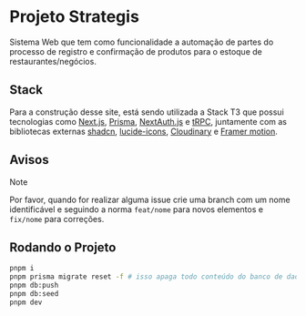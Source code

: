 # Projeto Strategis

Sistema Web que tem como funcionalidade a automação de partes do processo de registro e confirmação de produtos para o estoque de restaurantes/negócios.

## Stack

Para a construção desse site, está sendo utilizada a Stack T3 que possui tecnologias como [Next.js](https://nextjs.org), [Prisma](https://prisma.io), [NextAuth.js](https://next-auth.js.org) e [tRPC](https://trpc.io), juntamente com as bibliotecas externas [shadcn](https://ui.shadcn.com/docs), [lucide-icons](https://lucide.dev/icons/), [Cloudinary](https://next.cloudinary.dev/) e [Framer motion](https://www.framer.com/motion/).

## Avisos

> [!NOTE]
> Por favor, quando for realizar alguma issue crie uma branch com um nome identificável e seguindo a norma `feat/nome` para novos elementos e `fix/nome` para correções.

## Rodando o Projeto

```bash
pnpm i
pnpm prisma migrate reset -f # isso apaga todo conteúdo do banco de dados, cuidado para não apagar dados que não estão na seed
pnpm db:push
pnpm db:seed
pnpm dev
```

